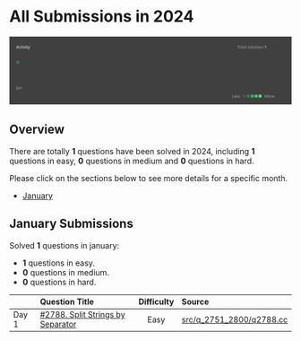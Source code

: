 # All Submissions in 2024

![activity](assets/2024_activity.svg)

## Overview

There are totally **1** questions have been solved in 2024, including **1** questions in easy, **0** questions in medium and **0** questions in hard.


Please click on the sections below to see more details for a specific month.
- [January](#january-submissions)

## January Submissions

Solved **1** questions in january:
- **1** questions in easy.
- **0** questions in medium.
- **0** questions in hard.

|   |Question Title|Difficulty|Source|
|:--|:-------------|:--------:|:-----|
|Day 1|[#2788. Split Strings by Separator](https://leetcode.com/problems/split-strings-by-separator/)|Easy|[src/q_2751_2800/q2788.cc](../src/q_2751_2800/q2788.cc)|
